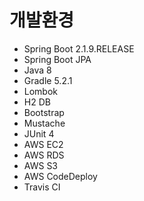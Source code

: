 # 개발환경
- Spring Boot 2.1.9.RELEASE
- Spring Boot JPA
- Java 8
- Gradle 5.2.1
- Lombok
- H2 DB
- Bootstrap
- Mustache
- JUnit 4
- AWS EC2
- AWS RDS
- AWS S3
- AWS CodeDeploy
- Travis CI
